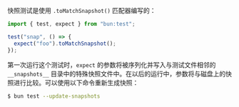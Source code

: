 快照测试是使用 `.toMatchSnapshot()` 匹配器编写的：

```ts
import { test, expect } from "bun:test";

test("snap", () => {
  expect("foo").toMatchSnapshot();
});
```

第一次运行这个测试时，`expect` 的参数将被序列化并写入与测试文件相邻的 `__snapshots__` 目录中的特殊快照文件中。在以后的运行中，参数将与磁盘上的快照进行比较。可以使用以下命令重新生成快照：

```bash
$ bun test --update-snapshots
```
